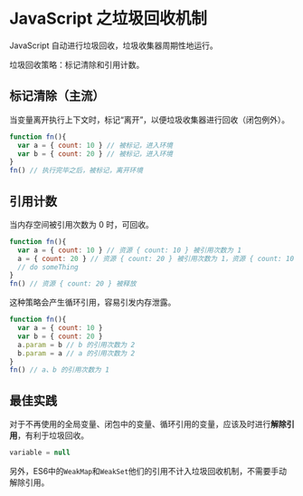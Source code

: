# JavaScript 之垃圾回收机制

JavaScript 自动进行垃圾回收，垃圾收集器周期性地运行。

垃圾回收策略：标记清除和引用计数。

## 标记清除（主流）

当变量离开执行上下文时，标记“离开”，以便垃圾收集器进行回收（闭包例外）。

```javascript
function fn(){
  var a = { count: 10 } // 被标记，进入环境 
  var b = { count: 20 } // 被标记，进入环境
}
fn() // 执行完毕之后，被标记，离开环境
```

## 引用计数

当内存空间被引用次数为 0 时，可回收。

```javascript
function fn(){
  var a = { count: 10 } // 资源 { count: 10 } 被引用次数为 1
  a = { count: 20 } // 资源 { count: 20 } 被引用次数为 1，资源 { count: 10 } 被引用次数为 0，等待回收
  // do someThing
}
fn() // 资源 { count: 20 } 被释放
```

这种策略会产生循环引用，容易引发内存泄露。

```javascript
function fn(){
  var a = { count: 10 }
  var b = { count: 20 }
  a.param = b // b 的引用次数为 2
  b.param = a // a 的引用次数为 2
}
fn() // a、b 的引用次数为 1
```

## 最佳实践

对于不再使用的全局变量、闭包中的变量、循环引用的变量，应该及时进行**解除引用**，有利于垃圾回收。

```javascript
variable = null
```

另外，ES6中的`WeakMap`和`WeakSet`他们的引用不计入垃圾回收机制，不需要手动解除引用。
